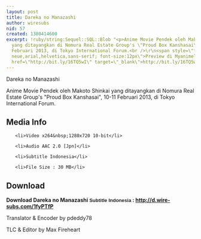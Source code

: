 ```yaml
---
layout: post
title: Dareka no Manazashi
author: wiresubs
nid: 57
created: 1380414600
excerpt: !ruby/string:Sequel::SQL::Blob "<p>Anime Movie Pendek oleh Makoto Shinkai
  yang ditayangkan di Nomura Real Estate Group's \"Proud Box Kanshasai\",&nbsp;10-11
  Februari 2013, di Tokyo International Forum.<br />\r\n<span style=\"font-family:helvetica
  neue,arial,helvetica,sans-serif; font-size:12px\">Preview di Myanimelist :&nbsp;<a
  href=\"http://bit.ly/16TQ5wI\" target=\"_blank\">http://bit.ly/16TQ5wI</a></span></p>\r\n"
---
```

<p class="rtecenter">Dareka no Manazashi</p>

<p class="rtejustify">Anime Movie Pendek oleh Makoto Shinkai yang ditayangkan di&nbsp;Nomura Real Estate Group's "Proud Box Kanshasai",&nbsp;10-11 Februari 2013, di Tokyo International Forum.</p>

<h2>Media Info</h2>

<ul>
	<li>Video x264&nbsp;1280x720 10-bit</li>
	<li>Audio AAC 2.0 [Jpn]</li>
	<li>Subtitle Indonesia</li>
	<li>File Size : 30 MB</li>
</ul>

<h2>Download</h2>

<p><strong>Download Dareka no Manazashi</strong><strong><span style="background-color:rgb(255, 255, 255); font-family:sans-serif,arial,verdana,trebuchet ms; font-size:13px">&nbsp;Subtitle Indonesia</span><strong>&nbsp;:&nbsp;<a href="http://d.wire-subs.com/1fyPTfP" target="_blank">http://d.wire-subs.com/1fyPTfP</a></strong></strong></p>

<p>Translator &amp; Encoder by pdeddy78<br />
TLC &amp; Editor by Max Fireheart</p>
